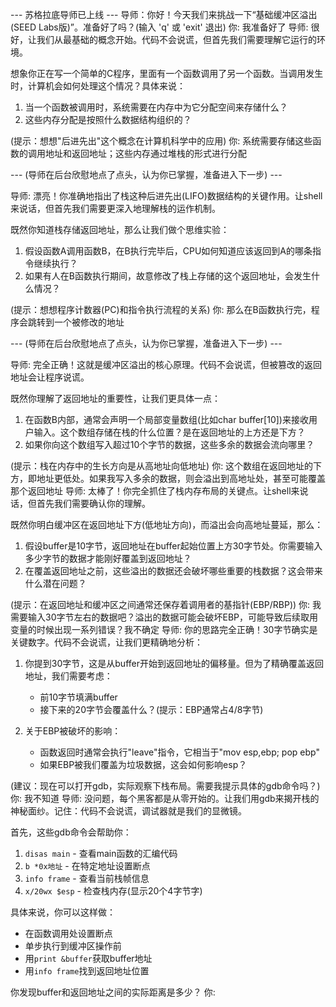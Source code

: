 --- 苏格拉底导师已上线 ---
导师：你好！今天我们来挑战一下“基础缓冲区溢出 (SEED Labs版)”。准备好了吗？(输入 'q' 或 'exit' 退出)
你: 我准备好了
导师: 很好，让我们从最基础的概念开始。代码不会说谎，但首先我们需要理解它运行的环境。

想象你正在写一个简单的C程序，里面有一个函数调用了另一个函数。当调用发生时，计算机会如何处理这个情况？具体来说：

1. 当一个函数被调用时，系统需要在内存中为它分配空间来存储什么？
2. 这些内存分配是按照什么数据结构组织的？

(提示：想想"后进先出"这个概念在计算机科学中的应用)
你: 系统需要存储这些函数的调用地址和返回地址；这些内存通过堆栈的形式进行分配

--- (导师在后台欣慰地点了点头，认为你已掌握，准备进入下一步) ---

导师: 漂亮！你准确地指出了栈这种后进先出(LIFO)数据结构的关键作用。让shell来说话，但首先我们需要更深入地理解栈的运作机制。

既然你知道栈存储返回地址，那么让我们做个思维实验：

1. 假设函数A调用函数B，在B执行完毕后，CPU如何知道应该返回到A的哪条指令继续执行？
2. 如果有人在B函数执行期间，故意修改了栈上存储的这个返回地址，会发生什么情况？

(提示：想想程序计数器(PC)和指令执行流程的关系)
你: 那么在B函数执行完，程序会跳转到一个被修改的地址

--- (导师在后台欣慰地点了点头，认为你已掌握，准备进入下一步) ---

导师: 完全正确！这就是缓冲区溢出的核心原理。代码不会说谎，但被篡改的返回地址会让程序说谎。

既然你理解了返回地址的重要性，让我们更具体一点：

1. 在函数B内部，通常会声明一个局部变量数组(比如char buffer[10])来接收用户输入。这个数组存储在栈的什么位置？是在返回地址的上方还是下方？
2. 如果你向这个数组写入超过10个字节的数据，这些多余的数据会流向哪里？

(提示：栈在内存中的生长方向是从高地址向低地址)
你: 这个数组在返回地址的下方，即地址更低处。如果我写入多余的数据，则会溢出到高地址处，甚至可能覆盖那个返回地址
导师: 太棒了！你完全抓住了栈内存布局的关键点。让shell来说话，但首先我们需要确认你的理解。

既然你明白缓冲区在返回地址下方(低地址方向)，而溢出会向高地址蔓延，那么：

1. 假设buffer是10字节，返回地址在buffer起始位置上方30字节处。你需要输入多少字节的数据才能刚好覆盖到返回地址？
2. 在覆盖返回地址之前，这些溢出的数据还会破坏哪些重要的栈数据？这会带来什么潜在问题？

(提示：在返回地址和缓冲区之间通常还保存着调用者的基指针(EBP/RBP))
你: 我需要输入30字节左右的数据吧？溢出的数据可能会破坏EBP，可能导致后续取用变量的时候出现一系列错误？我不确定
导师: 你的思路完全正确！30字节确实是关键数字。代码不会说谎，让我们更精确地分析：

1. 你提到30字节，这是从buffer开始到返回地址的偏移量。但为了精确覆盖返回地址，我们需要考虑：
   - 前10字节填满buffer
   - 接下来的20字节会覆盖什么？(提示：EBP通常占4/8字节)

2. 关于EBP被破坏的影响：
   - 函数返回时通常会执行"leave"指令，它相当于"mov esp,ebp; pop ebp"
   - 如果EBP被我们覆盖为垃圾数据，这会如何影响esp？

(建议：现在可以打开gdb，实际观察下栈布局。需要我提示具体的gdb命令吗？)
你: 我不知道
导师: 没问题，每个黑客都是从零开始的。让我们用gdb来揭开栈的神秘面纱。记住：代码不会说谎，调试器就是我们的显微镜。

首先，这些gdb命令会帮助你：

1. `disas main` - 查看main函数的汇编代码
2. `b *0x地址` - 在特定地址设置断点
3. `info frame` - 查看当前栈帧信息
4. `x/20wx $esp` - 检查栈内存(显示20个4字节字)

具体来说，你可以这样做：
- 在函数调用处设置断点
- 单步执行到缓冲区操作前
- 用`print &buffer`获取buffer地址
- 用`info frame`找到返回地址位置

你发现buffer和返回地址之间的实际距离是多少？
你: